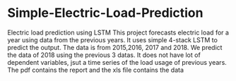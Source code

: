 # Simple-Electric-Load-Prediction
Electric load prediction using LSTM
This project forecasts electric load for a year using data from the previous years. It uses simple 4-stack LSTM to predict the output. The data is from 2015,2016, 2017 and 2018. We predict the data of 2018 using the previous 3 datas. It does not have lot of dependent variables, jsut a time series of the load usage of previous years. The pdf contains the report and the xls file contains the data
